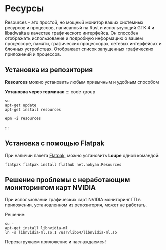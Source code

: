 # Ресурсы

Resources - это простой, но мощный монитор ваших системных ресурсов и процессов, написанный на Rust и использующий GTK 4 и libadwaita в качестве графического интерфейса. Он способен отображать использование и подробную информацию о вашем процессоре, памяти, графических процессорах, сетевых интерфейсах и блочных устройствах. Отображает список запущенных графических приложений и процессов.

## Установка из репозитория

**Resources** можно установить любым привычным и удобным способом

**Установка через терминал**
::: code-group

```shell[apt-get]
su -
apt-get update
apt-get install resources
```
```shell[epm]
epm -i resources
```
:::

## Установка c помощью Flatpak

При наличии пакета [Flatpak](/flatpak), можно установить **Loupe** одной командой:

```shell
flatpak flatpak install flathub net.nokyan.Resources
```

## Решение проблемы с неработающим мониторингом карт NVIDIA

При использовании графических карт NVIDIA мониторинг ГП в приложении, установленном из репозитория, может не работать.

Решение:

```shell
su -
apt-get install libnvidia-ml
ln -s libnvidia-ml.so.1 /usr/lib64/libnvidia-ml.so
```

Перезагружаем приложение и наслаждаемся!